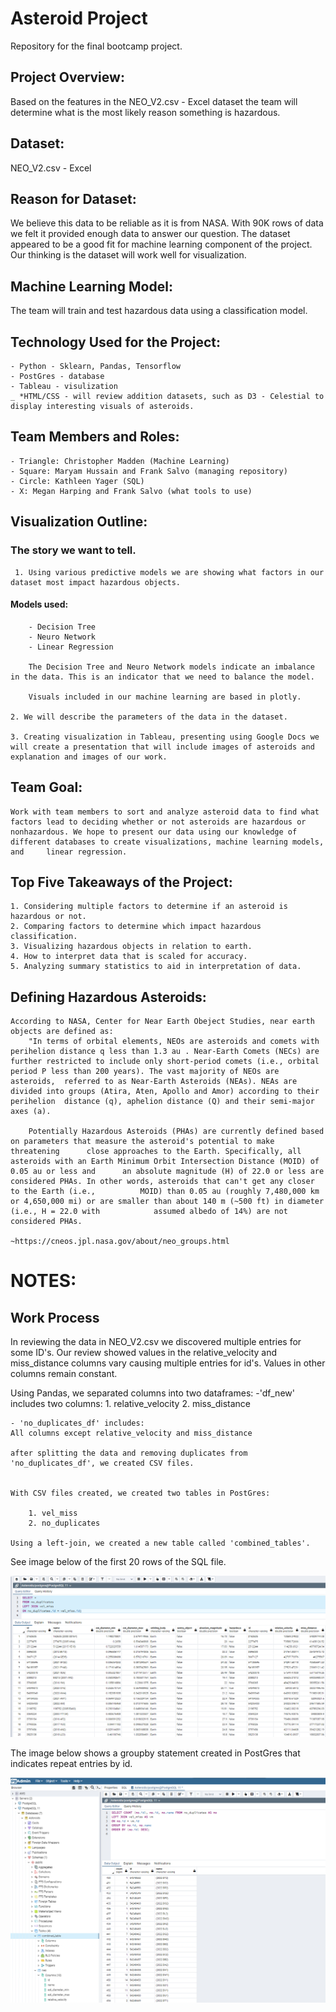 # Asteroid Project
Repository for the final bootcamp project.


## Project Overview: 
Based on the features in the NEO_V2.csv - Excel dataset the team will determine what is the most likely reason something is hazardous. 

## Dataset: 
NEO_V2.csv - Excel 

## Reason for Dataset: 
We believe this data to be reliable as it is from NASA. With 90K rows of data we felt it provided enough data to answer our question. The dataset appeared to be a good fit for machine learning component of the project. Our thinking is the dataset will work well for visualization. 

## Machine Learning Model: 
The team will train and test hazardous data using a classification model.

## Technology Used for the Project: 
	- Python - Sklearn, Pandas, Tensorflow
	- PostGres - database 
	- Tableau - visulization
	_ *HTML/CSS - will review addition datasets, such as D3 - Celestial to display interesting visuals of asteroids. 


## Team Members and Roles: 

	- Triangle: Christopher Madden (Machine Learning)  
 	- Square: Maryam Hussain and Frank Salvo (managing repository)
	- Circle: Kathleen Yager (SQL)
	- X: Megan Harping and Frank Salvo (what tools to use)


## Visualization Outline:

### The story we want to tell. 
	 1. Using various predictive models we are showing what factors in our dataset most impact hazardous objects.
		
#### Models used: 
		- Decision Tree
		- Neuro Network 
		- Linear Regression

		The Decision Tree and Neuro Network models indicate an imbalance in the data. This is an indicator that we need to balance the model. 

		Visuals included in our machine learning are based in plotly. 

	2. We will describe the parameters of the data in the dataset.

	3. Creating visualization in Tableau, presenting using Google Docs we will create a presentation that will include images of asteroids and 		   explanation and images of our work. 

## Team Goal:
	Work with team members to sort and analyze asteroid data to find what factors lead to deciding whether or not asteroids are hazardous or 	nonhazardous. We hope to present our data using our knowledge of different databases to create visualizations, machine learning models, and 	linear regression.
	

## Top Five Takeaways of the Project: 
	1. Considering multiple factors to determine if an asteroid is hazardous or not. 
	2. Comparing factors to determine which impact hazardous classification. 
	3. Visualizing hazardous objects in relation to earth. 
	4. How to interpret data that is scaled for accuracy. 
	5. Analyzing summary statistics to aid in interpretation of data. 
 

## Defining Hazardous Asteroids:
 
	According to NASA, Center for Near Earth Obeject Studies, near earth objects are defined as: 
		"In terms of orbital elements, NEOs are asteroids and comets with perihelion distance q less than 1.3 au . Near-Earth Comets (NECs) are 			further restricted to include only short-period comets (i.e., orbital period P less than 200 years). The vast majority of NEOs are 				asteroids, 	referred to as Near-Earth Asteroids (NEAs). NEAs are divided into groups (Atira, Aten, Apollo and Amor) according to their 			perihelion 	distance (q), aphelion distance (Q) and their semi-major axes (a).

		Potentially Hazardous Asteroids (PHAs) are currently defined based on parameters that measure the asteroid's potential to make threatening 		close approaches to the Earth. Specifically, all asteroids with an Earth Minimum Orbit Intersection Distance (MOID) of 0.05 au or less and 		an absolute magnitude (H) of 22.0 or less are considered PHAs. In other words, asteroids that can't get any closer to the Earth (i.e., 			MOID) than 0.05 au (roughly 7,480,000 km or 4,650,000 mi) or are smaller than about 140 m (~500 ft) in diameter (i.e., H = 22.0 with 			assumed albedo of 14%) are not considered PHAs.
																										~https://cneos.jpl.nasa.gov/about/neo_groups.html

# NOTES: 

## Work Process
	
In reviewing the data in NEO_V2.csv we discovered multiple entries for some ID's. Our review showed values in the relative_velocity and miss_distance columns vary causing multiple entries for id's. Values in other columns remain constant.

Using Pandas, we separated columns into two dataframes: 
	-'df_new' includes two columns:
		1. relative_velocity
		2. miss_distance

	- 'no_duplicates_df' includes: 
	All columns except relative_velocity and miss_distance

	after splitting the data and removing duplicates from 'no_duplicates_df', we created CSV files. 


	With CSV files created, we created two tables in PostGres:

		1. vel_miss 
		2. no_duplicates
		
	Using a left-join, we created a new table called 'combined_tables'.

See image below of the first 20 rows of the SQL file. 

![combined_table](https://github.com/mhhussain24/AsteroidProject/blob/KY_asteriods/Resources/PostGres_left_join.png)


The image below shows a groupby statement created in PostGres that indicates repeat entries by id. 

![Groupby_ID](https://github.com/mhhussain24/AsteroidProject/blob/main/Resources/Group_by.png)  				
			




 









